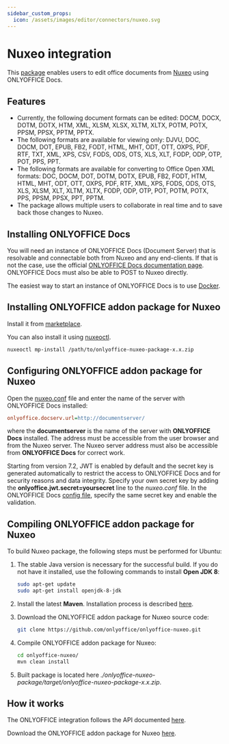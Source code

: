 ```yaml
---
sidebar_custom_props:
  icon: /assets/images/editor/connectors/nuxeo.svg
---
```


# Nuxeo integration

This [package](https://github.com/ONLYOFFICE/onlyoffice-nuxeo) enables users to edit office documents from [Nuxeo](https://www.nuxeo.com/) using ONLYOFFICE Docs.

## Features

- Currently, the following document formats can be edited: DOCM, DOCX, DOTM, DOTX, HTM, XML, XLSM, XLSX, XLTM, XLTX, POTM, POTX, PPSM, PPSX, PPTM, PPTX.
- The following formats are available for viewing only: DJVU, DOC, DOCM, DOT, EPUB, FB2, FODT, HTML, MHT, ODT, OTT, OXPS, PDF, RTF, TXT, XML, XPS, CSV, FODS, ODS, OTS, XLS, XLT, FODP, ODP, OTP, POT, PPS, PPT.
- The following formats are available for converting to Office Open XML formats: DOC, DOCM, DOT, DOTM, DOTX, EPUB, FB2, FODT, HTM, HTML, MHT, ODT, OTT, OXPS, PDF, RTF, XML, XPS, FODS, ODS, OTS, XLS, XLSM, XLT, XLTM, XLTX, FODP, ODP, OTP, POT, POTM, POTX, PPS, PPSM, PPSX, PPT, PPTM.
- The package allows multiple users to collaborate in real time and to save back those changes to Nuxeo.

## Installing ONLYOFFICE Docs

You will need an instance of ONLYOFFICE Docs (Document Server) that is resolvable and connectable both from Nuxeo and any end-clients. If that is not the case, use the official [ONLYOFFICE Docs documentation page](https://helpcenter.onlyoffice.com/server/linux/document/linux-installation.aspx). ONLYOFFICE Docs must also be able to POST to Nuxeo directly.

The easiest way to start an instance of ONLYOFFICE Docs is to use [Docker](https://github.com/onlyoffice/Docker-DocumentServer).

## Installing ONLYOFFICE addon package for Nuxeo

Install it from [marketplace](https://connect.nuxeo.com/nuxeo/site/marketplace).

You can also install it using [nuxeoctl](https://doc.nuxeo.com/nxdoc/installing-a-new-package-on-your-instance/).

``` sh
nuxeoctl mp-install /path/to/onlyoffice-nuxeo-package-x.x.zip
```

## Configuring ONLYOFFICE addon package for Nuxeo

Open the [nuxeo.conf](https://doc.nuxeo.com/nxdoc/configuration-parameters-index-nuxeoconf/) file and enter the name of the server with ONLYOFFICE Docs installed:

``` ini
onlyoffice.docserv.url=http://documentserver/
```

where the **documentserver** is the name of the server with **ONLYOFFICE Docs** installed. The address must be accessible from the user browser and from the Nuxeo server. The Nuxeo server address must also be accessible from **ONLYOFFICE Docs** for correct work.

Starting from version 7.2, JWT is enabled by default and the secret key is generated automatically to restrict the access to ONLYOFFICE Docs and for security reasons and data integrity. Specify your own secret key by adding the **onlyoffice.jwt.secret=yoursecret** line to the *nuxeo.conf* file. In the ONLYOFFICE Docs [config file](../../additional-api/signature/signature.md), specify the same secret key and enable the validation.

## Compiling ONLYOFFICE addon package for Nuxeo

To build Nuxeo package, the following steps must be performed for Ubuntu:

1. The stable Java version is necessary for the successful build. If you do not have it installed, use the following commands to install **Open JDK 8**:

   ``` sh
   sudo apt-get update
   sudo apt-get install openjdk-8-jdk
   ```

2. Install the latest **Maven**. Installation process is described [here](https://maven.apache.org/install.html).

3. Download the ONLYOFFICE addon package for Nuxeo source code:

   ``` sh
   git clone https://github.com/onlyoffice/onlyoffice-nuxeo.git
   ```

4. Compile ONLYOFFICE addon package for Nuxeo:

   ``` sh
   cd onlyoffice-nuxeo/
   mvn clean install
   ```

5. Built package is located here *./onlyoffice-nuxeo-package/target/onlyoffice-nuxeo-package-x.x.zip*.

## How it works

The ONLYOFFICE integration follows the API documented [here](../basic-concepts.md).

Download the ONLYOFFICE addon package for Nuxeo [here](https://github.com/ONLYOFFICE/onlyoffice-nuxeo).
